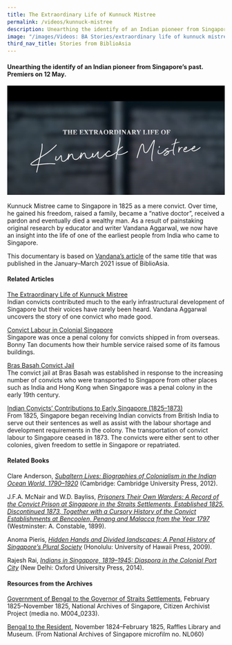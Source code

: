 ```yaml
---
title: The Extraordinary Life of Kunnuck Mistree
permalink: /videos/kunnuck-mistree
description: Unearthing the identify of an Indian pioneer from Singapore’s past.
image: "/images/Videos: BA Stories/extraordinary life of kunnuck mistree.png"
third_nav_title: Stories from BiblioAsia
---
```

#### Unearthing the identify of an Indian pioneer from Singapore’s past. Premiers on 12 May.

![Unearthing the identify of an Indian pioneer from Singapore’s past](/images/Videos:%20BA%20Stories/extraordinary%20life%20of%20kunnuck%20mistree.png)

Kunnuck Mistree came to Singapore in 1825 as a mere convict. Over time, he gained his freedom, raised a family, became a “native doctor”, received a pardon and eventually died a wealthy man. As a result of painstaking original research by educator and writer Vandana Aggarwal, we now have an insight into the life of one of the earliest people from India who came to Singapore. 

This documentary is based on [Vandana’s article](/vol-16/issue-4/jan-mar-2021/kunnuck) of the same title that was published in the January–March 2021 issue of BiblioAsia.

#### Related Articles
[The Extraordinary Life of Kunnuck Mistree
](/vol-16/issue-4/jan-mar-2021/kunnuck)
<br>Indian convicts contributed much to the early infrastructural development of Singapore but their voices have rarely been heard. Vandana Aggarwal uncovers the story of one convict who made good.

[Convict Labour in Colonial Singapore
](/vol-11/issue-3/oct-dec-2015/convict)<br>Singapore was once a penal colony for convicts shipped in from overseas. Bonny Tan documents how their humble service raised some of its famous buildings.

[Bras Basah Convict Jail
](https://eresources.nlb.gov.sg/infopedia/articles/SIP_2015-04-20_160625.html)<br>The convict jail at Bras Basah was established in response to the increasing number of convicts who were transported to Singapore from other places such as India and Hong Kong when Singapore was a penal colony in the early 19th century.

[Indian Convicts’ Contributions to Early Singapore (1825–1873)
](https://eresources.nlb.gov.sg/infopedia/articles/SIP_39_2005-02-02.html)<br>From 1825, Singapore began receiving Indian convicts from British India to serve out their sentences as well as assist with the labour shortage and development requirements in the colony. The transportation of convict labour to Singapore ceased in 1873. The convicts were either sent to other colonies, given freedom to settle in Singapore or repatriated.

#### Related Books
Clare Anderson, *[Subaltern Lives: Biographies of Colonialism in the Indian Ocean World, 1790–1920](http://eservice.nlb.gov.sg/item_holding_s.aspx?bid=201166721)* (Cambridge: Cambridge University Press, 2012). 

J.F.A. McNair and W.D. Bayliss, *[Prisoners Their Own Warders: A Record of the Convict Prison at Singapore in the Straits Settlements, Established 1825, Discontinued 1873, Together with a Cursory History of the Convict Establishments at Bencoolen, Penang and Malacca from the Year 1797](https://eservice.nlb.gov.sg/item_holding.aspx?bid=4320815)* (Westminster: A. Constable, 1899).

Anoma Pieris, *[Hidden Hands and Divided landscapes: A Penal History of Singapore’s Plural Society](https://eservice.nlb.gov.sg/item_holding.aspx?bid=13167960)* (Honolulu: University of Hawaii Press, 2009). 

Rajesh Rai, *[Indians in Singapore, 1819–1945: Diaspora in the Colonial Port City](http://eservice.nlb.gov.sg/item_holding_s.aspx?bid=200972195)* (New Delhi: Oxford University Press, 2014).

#### Resources from the Archives
[Government of Bengal to the Governor of Straits Settlements](https://www.nas.gov.sg/citizenarchivist/Documents/Transcribe?itemId=46281&collectionId=174), February 1825–November 1825, National Archives of Singapore, Citizen Archivist Project (media no. M004_0233).

[Bengal to the Resident](https://www.nas.gov.sg/archivesonline/private_records/record-details/6d29b654-a817-11e3-927b-0050568939ad), November 1824–February 1825, Raffles Library and Museum. (From National Archives of Singapore microfilm no. NL060)